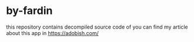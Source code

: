 # by-fardin
this repository contains decompiled source code of
you can find my article about this app in https://adobish.com/
